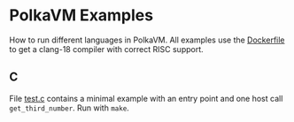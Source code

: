 # PolkaVM Examples

How to run different languages in PolkaVM. All examples use the [Dockerfile](Dockerfile) to get a clang-18 compiler
with correct RISC support.

## C

File [test.c](test.c) contains a minimal example with an entry point and one host call `get_third_number`. Run with `make`.
